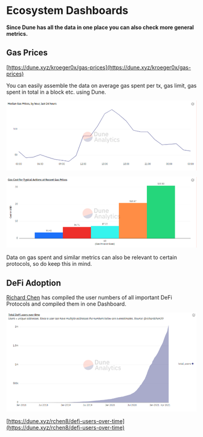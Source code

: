 # Ecosystem Dashboards

**Since Dune has all the data in one place you can also check more general metrics.**

## Gas Prices

[https://dune.xyz/kroeger0x/gas-prices](https://dune.xyz/kroeger0x/gas-prices)

You can easily assemble the data on average gas spent per tx, gas limit, gas spent in total in a block etc. using Dune.

![](../../.gitbook/assets/image%20%2813%29.png)

![](../../.gitbook/assets/image%20%2823%29.png)

Data on gas spent and similar metrics can also be relevant to certain protocols, so do keep this in mind.

## **DeFi Adoption**

[Richard Chen](https://twitter.com/richardchen39) has compiled the user numbers of all important DeFi Protocols and compiled them in one Dashboard.

![](../../.gitbook/assets/image%20%2821%29.png)

[https://dune.xyz/rchen8/defi-users-over-time](https://dune.xyz/rchen8/defi-users-over-time)

